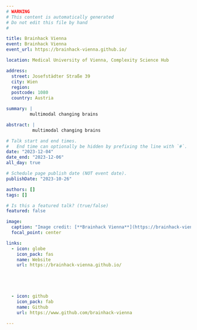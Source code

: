 ```yaml
---
# WARNING
# This content is automatically generated
# Do not edit this file by hand
#

title: Brainhack Vienna
event: Brainhack Vienna
event_url: https://brainhack-vienna.github.io/

location: Medical University of Vienna, Complexity Science Hub

address:
  street: Josefstädter Straße 39
  city: Wien
  region:
  postcode: 1080
  country: Austria

summary: |
         multimodal changing brains

abstract: |
          multimodal changing brains

# Talk start and end times.
#   End time can optionally be hidden by prefixing the line with `#`.
date: "2023-12-04"
date_end: "2023-12-06"
all_day: true

# Schedule page publish date (NOT event date).
publishDate: "2023-10-26"

authors: []
tags: []

# Is this a featured talk? (true/false)
featured: false

image:
  caption: "Image credit: [**Brainhack Vienna**](https://brainhack-vienna.github.io/)"
  focal_point: center

links:
  - icon: globe
    icon_pack: fas
    name: Website
    url: https://brainhack-vienna.github.io/





  - icon: github
    icon_pack: fab
    name: Github
    url: https://www.github.com/brainhack-vienna

---
```

